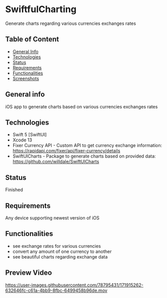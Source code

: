 # SwiftfulCharting
Generate charts regarding various currencies exchanges rates

## Table of Content
* [General Info](#general-info)
* [Technologies](#technologies)
* [Status](#status)
* [Requirements](#requirements)
* [Functionalities](#functionalities)
* [Screenshots](#screenshots)


## General info
iOS app to generate charts based on various currencies exchanges rates


## Technologies
* Swift 5 [SwiftUI]    
* Xcode 13  
* Fixer Currency API - Custom API to get currency exchange information: https://rapidapi.com/fixer/api/fixer-currency/details
* SwiftUICharts - Package to generate charts based on provided data: https://github.com/willdale/SwiftUICharts


## Status
Finished


## Requirements
Any device supporting newest version of iOS


## Functionalities
* see exchange rates for various currencies
* convert any amount of one currency to another
* see beautiful charts regarding exchange data


## Preview Video
https://user-images.githubusercontent.com/78795431/171915262-632646fc-c61a-4bb9-8fbc-6499458b96de.mov

